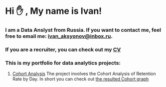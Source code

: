 # Hi :raised_hand: , My name is Ivan!
### I am a Data Anslyst from Russia. If you want to contact me, feel free to email me: ivan_aksyonov@inbox.ru.
### If you are a recruiter, you can check out my [CV](https://hh.ru/resume/e9ac1d3dff0d45aad50039ed1f794347587176)
### This is my portfolio for data analytics projects:


1) [Cohort Analysis](https://github.com/IvanAks777/My_Portfolio/tree/main/Cohort_Analysis)
   The project involves the Cohort Analysis of Retention Rate by Day. In short you can check out  [the resulted Cohort graph](https://hh.ru/resume/e9ac1d3dff0d45aad50039ed1f794347587176)
